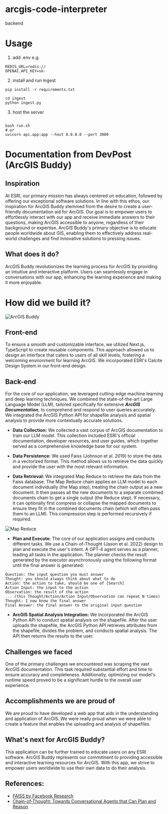 # arcgis-code-interpreter
backend

# Usage 
1. add .env 
e.g. 
```
REDIS_URL=redis://
OPENAI_API_KEY=sk-
```
2. install and run ingest
```
pip install -r requirements.txt

cd ingest
python ingest.py

```

3. host the server

```

bash run.sh
# or
uvicorn api.app:app --host 0.0.0.0 --port 3000
```

# Documentation from DevPost (ArcGIS Buddy)

## Inspiration
At ESRI, our primary mission has always centered on education, followed by offering our exceptional software solutions. In line with this ethos, our inspiration for ArcGIS Buddy stemmed from the desire to create a user-friendly documentation aid for ArcGIS. Our goal is to empower users to effortlessly interact with our app and receive immediate answers to their questions, making ArcGIS accessible to anyone, regardless of their background or expertise. ArcGIS Buddy's primary objective is to educate people worldwide about GIS, enabling them to effectively address real-world challenges and find innovative solutions to pressing issues.

## What does it do?
ArcGIS Buddy revolutionizes the learning process for ArcGIS by providing an intuitive and interactive platform. Users can seamlessly engage in conversations with our app, enhancing the learning experience and making it more enjoyable.

# How did we build it?

![ArcGIS Buddy](https://i.ibb.co/tJvQLGh/Screenshot-2023-07-23-at-09-36-12.png)

## Front-end
To ensure a smooth and customizable interface, we utilized Next.js, TypeScript to create reusable components. This approach allowed us to design an interface that caters to users of all skill levels, fostering a welcoming environment for learning ArcGIS. We incorporated ESRI's Calcite Design System in our front-end design. 

## Back-end 
For the core of our application, we leveraged cutting-edge machine learning and deep learning techniques. We combined the state-of-the-art Large Language Model (LLM), tailored specifically for extensive **_ArcGIS Documentation_**, to comprehend and respond to user queries accurately. We integrated the ArcGIS Python API for shapefile analysis and spatial analysis to provide more contextually accurate solutions. 

+ **Data Collection:**
We collected a vast corpus of ArcGIS documentation to train our LLM model. This collection included ESRI's official documentation, developer resources, and user guides, which together served as a comprehensive knowledge base for our system.

+ **Data Persistence:**
We used Faiss (Johnson et al. 2019) to store the data in a vectorized format. This method allows us to retrieve the data quickly and provide the user with the most relevant information.

+ **Data Retrieval:**
We integrated Map Reduce to retrieve the data from the Faiss database. The Map Reduce chain applies an LLM model to each document individually (the Map step), treating the chain output as a new document. It then passes all the new documents to a separate combined documents chain to get a single output (the Reduce step). If necessary, it can optionally first compress or collapse the mapped documents to ensure they fit in the combined documents chain (which will often pass them to an LLM). This compression step is performed recursively if required.

![Map Reduce](https://python.langchain.com/assets/images/map_reduce-c65525a871b62f5cacef431625c4d133.jpg)

+ **Plan and Execute:**
The core of our application assigns and conducts different tasks. We use a Chain-of-Thought (Jason et al. 2022) design to plan and execute the user's intent. A GPT-4 agent serves as a planner, leading all tasks in the application. The planner checks the result generated by the executor asynchronously using the following format until the final answer is generated:

```
Question: the input question you must answer
Thought: you should always think about what to do
Action: the action to take, should be one of [Search]
Action Input: the input to the action
Observation: the result of the action
... (this Thought/Action/Action Input/Observation can repeat N times)
Thought: I now know the final answer
Final Answer: the final answer to the original input question
```

+ **ArcGIS Spatial Analysis Integration:**
We incorporated the ArcGIS Python API to conduct spatial analysis on the shapefile. After the user uploads the shapefile, the ArcGIS Python API retrieves attributes from the shapefile, divides the problem, and conducts spatial analysis. The API then returns the results to the user.

## Challenges we faced
One of the primary challenges we encountered was scraping the vast ArcGIS documentation. This task required substantial effort and time to ensure accuracy and completeness. Additionally, optimizing our model's runtime speed proved to be a significant hurdle to the overall user experience.

## Accomplishments we are proud of
We are proud to have developed a web app that aids in the understanding and application of ArcGIS. We were really proud when we were able to create a feature that enables the uploading and analysis of shapefiles.

## What's next for ArcGIS Buddy?
This application can be further trained to educate users on any ESRI software. ArcGIS Buddy represents our commitment to providing accessible and interactive learning resources for ArcGIS. With this app, we strive to empower users worldwide to use their own data to do their analysis.

## References:
+ [FAISS by Facebook Research](https://github.com/facebookresearch/faiss)
+ [Chain-of-Thought: Towards Conversational Agents that Can Plan and Reason](https://arxiv.org/abs/2201.11903)
